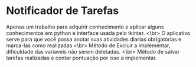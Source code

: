 # Notificador de Tarefas
Apenas um trabalho para adquirir conhecimento e aplicar alguns conhecimentos em python e interface usada pelo tkinter. <\br>
O aplicativo serve para que você possa anotar suas atividades diarias obrigatórias e marca-las como realizadas <\br>
Método de Excluir a implementar, dificuldade das variaveis não serem deletadas. <\br>
Método de salvar tarefas realizadas e contar pontuação por isso a implementar.
